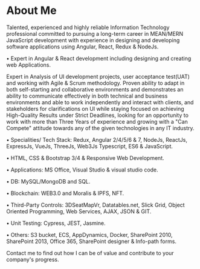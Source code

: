 # About Me

Talented, experienced and highly reliable Information Technology professional committed to pursuing a long-term career in MEAN/MERN JavaScript development with experience in designing and developing software applications using Angular, React, Redux & NodeJs. 

• Expert in Angular & React development including designing and creating web Applications. 

Expert in Analysis of UI development projects, user acceptance test(UAT) and working with Agile & Scrum methodology. Proven ability to adapt in both self-starting and collaborative environments and demonstrates an ability to communicate effectively in both technical and business environments and able to work independently and interact with clients, and stakeholders for clarifications on UI while staying focused on achieving High-Quality Results under Strict Deadlines, looking for an opportunity to work with more than Three Years of experience and growing with a "Can Compete" attitude towards any of the given technologies in any IT industry.

• Specialities/ Tech Stack: Redux, Angular 2/4/5/6 & 7, NodeJs, ReactJs, ExpressJs, VueJs, ThreeJs, Web3Js Typescript, ES6 & JavaScript.

• HTML, CSS & Bootstrap 3/4 & Responsive Web Development.

• Applications: MS Office, Visual Studio & visual studio code.

• DB: MySQL/MongoDB and SQL.

• Blockchain: WEB3.0 and Moralis & IPFS, NFT.

• Third-Party Controls: 3DSeatMapVr, Datatables.net, Slick Grid, Object Oriented Programming, Web Services, AJAX, JSON & GIT.

• Unit Testing: Cypress, JEST, Jasmine.

• Others: S3 bucket, ECS, AppDynamics, Docker, SharePoint 2010, SharePoint 2013, Office 365, SharePoint designer & Info-path forms.

Contact me to find out how I can be of value and contribute to your company's progress.
